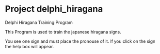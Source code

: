 # Project delphi_hiragana
Delphi Hiragana Training Program

This Program is used to train the japanese hiragana signs.

You see one sign and must place the pronouse of it.
If you click on the sign the help box will appear.

